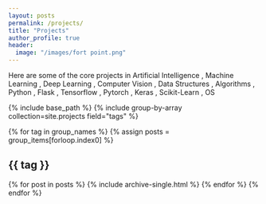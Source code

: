 ```yaml
---
layout: posts
permalink: /projects/
title: "Projects"
author_profile: true
header:
  image: "/images/fort point.png"
---
```

Here are some of the core projects in Artificial Intelligence , Machine Learning , Deep Learning , Computer Vision , Data Structures , Algorithms , Python , Flask , Tensorflow , Pytorch , Keras , Scikit-Learn , OS

{% include base_path %}
{% include group-by-array collection=site.projects field="tags" %}

{% for tag in group_names %}
  {% assign posts = group_items[forloop.index0] %}
  <h2 id="{{ tag | slugify }}" class="archive__subtitle">{{ tag }}</h2>
  {% for post in posts %}
    {% include archive-single.html %}
  {% endfor %}
{% endfor %}
